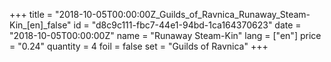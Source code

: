+++
title = "2018-10-05T00:00:00Z_Guilds_of_Ravnica_Runaway_Steam-Kin_[en]_false"
id = "d8c9c111-fbc7-44e1-94bd-1ca164370623"
date = "2018-10-05T00:00:00Z"
name = "Runaway Steam-Kin"
lang = ["en"]
price = "0.24"
quantity = 4
foil = false
set = "Guilds of Ravnica"
+++
